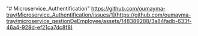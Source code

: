 "# Microservice_Authentification" 
https://github.com/oumayma-tray/Microservice_Authentification/issues/1](https://github.com/oumayma-tray/microservice_gestionDeEmployee/assets/148389288/3a84fadb-633f-46a4-928d-ef21ca7dc8f8)
